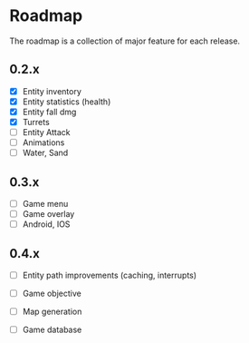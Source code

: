 # Roadmap

The roadmap is a collection of major feature for each release.

## 0.2.x

- [x] Entity inventory
- [x] Entity statistics (health)
- [x] Entity fall dmg
- [x] Turrets
- [ ] Entity Attack
- [ ] Animations
- [ ] Water, Sand

## 0.3.x

- [ ] Game menu
- [ ] Game overlay
- [ ] Android, IOS

## 0.4.x

- [ ] Entity path improvements (caching, interrupts)
- [ ] Game objective
- [ ] Map generation
- [ ] Game database



